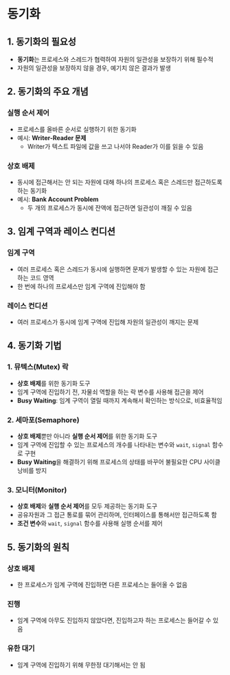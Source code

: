 # 동기화

## 1. 동기화의 필요성

- **동기화**는 프로세스와 스레드가 협력하여 자원의 일관성을 보장하기 위해 필수적
- 자원의 일관성을 보장하지 않을 경우, 예기치 않은 결과가 발생

## 2. 동기화의 주요 개념

### 실행 순서 제어

- 프로세스를 올바른 순서로 실행하기 위한 동기화
- 예시: **Writer-Reader 문제**
  - Writer가 텍스트 파일에 값을 쓰고 나서야 Reader가 이를 읽을 수 있음

### 상호 배제

- 동시에 접근해서는 안 되는 자원에 대해 하나의 프로세스 혹은 스레드만 접근하도록 하는 동기화
- 예시: **Bank Account Problem**
  - 두 개의 프로세스가 동시에 잔액에 접근하면 일관성이 깨질 수 있음

## 3. 임계 구역과 레이스 컨디션

### 임계 구역

- 여러 프로세스 혹은 스레드가 동시에 실행하면 문제가 발생할 수 있는 자원에 접근하는 코드 영역
- 한 번에 하나의 프로세스만 임계 구역에 진입해야 함

### 레이스 컨디션

- 여러 프로세스가 동시에 임계 구역에 진입해 자원의 일관성이 깨지는 문제

## 4. 동기화 기법

### 1. 뮤텍스(Mutex) 락

- **상호 배제**를 위한 동기화 도구
- 임계 구역에 진입하기 전, 자물쇠 역할을 하는 락 변수를 사용해 접근을 제어
- **Busy Waiting**: 임계 구역이 열릴 때까지 계속해서 확인하는 방식으로, 비효율적임

### 2. 세마포(Semaphore)

- **상호 배제**뿐만 아니라 **실행 순서 제어**를 위한 동기화 도구
- 임계 구역에 진입할 수 있는 프로세스의 개수를 나타내는 변수와 `wait`, `signal` 함수로 구현
- **Busy Waiting**을 해결하기 위해 프로세스의 상태를 바꾸어 불필요한 CPU 사이클 낭비를 방지

### 3. 모니터(Monitor)

- **상호 배제**와 **실행 순서 제어**를 모두 제공하는 동기화 도구
- 공유자원과 그 접근 통로를 묶어 관리하며, 인터페이스를 통해서만 접근하도록 함
- **조건 변수**와 `wait`, `signal` 함수를 사용해 실행 순서를 제어

## 5. 동기화의 원칙

### 상호 배제

- 한 프로세스가 임계 구역에 진입하면 다른 프로세스는 들어올 수 없음

### 진행

- 임계 구역에 아무도 진입하지 않았다면, 진입하고자 하는 프로세스는 들어갈 수 있음

### 유한 대기

- 임계 구역에 진입하기 위해 무한정 대기해서는 안 됨
